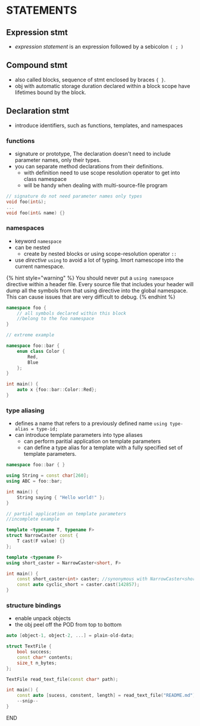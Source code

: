 # STATEMENTS

## Expression stmt

* _expression statement_ is an expression followed by a sebicolon `( ; )`

## Compound stmt

* also called blocks, sequence of stmt enclosed by braces `{ }`.
* obj with automatic storage duration declared within a block scope have lifetimes bound by the block.

## Declaration stmt

* introduce identifiers, such as functions, templates, and namespaces

### functions

* signature or prototype, The declaration doesn't need to include parameter names, only their types.
* you can separate method declarations from their definitions.
  * with definition need to use scope resolution operator to get into class namespace
  * will be handy when dealing with multi-source-file program

```cpp
// signature do not need parameter names only types
void foo(int&);
...
void foo(int& name) {}
```

### namespaces

* keyword `namespace`
* can be nested
  * create by nested blocks or using scope-resolution operator `::`
* use _directive_ `using` to avoid a lot of typing. Imort namescope into the current namespace.

{% hint style="warning" %}
You should never put a `using namespace` directive within a header file. Every source file that includes your header will dump all the symbols from that using directive into the global namespace. This can cause issues that are very difficult to debug.
{% endhint %}

```cpp
namespace foo {
    // all symbols declared within this block
    //belong to the foo namespace
}
```

```cpp
// extreme example

namespace foo::bar {
    enum class Color {
        Red,
        Blue
    };
}

int main() {
    auto x {foo::bar::Color::Red};
}
```

### type aliasing

* defines a name that refers to a previously defined name `using type-alias = type-id;`
* can introduce template parameters into type aliases
  * can perform paritial application on template parameters
  * can define a type alias for a template with a fully specified set of template parameters.

```cpp
namespace foo::bar { }

using String = const char[260];
using ABC = foo::bar;

int main() {
    String saying { "Hello world!" };
}
```

```cpp
// partial application on template parameters
//incomplete example

template <typename T, typename F>
struct NarrowCaster const {
    T cast(F value) {}
};

template <typename F>
using short_caster = NarrowCaster<short, F> 

int main() {
    const short_caster<int> caster; //synonymous with NarrowCaster<short, int>
    const auto cyclic_short = caster.cast(142857);
}
```

### structure bindings

* enable unpack objects
* the obj peel off the POD from top to bottom

```cpp
auto [object-1, object-2, ...] = plain-old-data;

struct TextFile {
    bool success;
    const char* contents;
    size_t n_bytes;
};

TextFile read_text_file(const char* path);

int main() {
    const auto [sucess, constent, length] = read_text_file("README.md");
    --snip--
}
```







END

